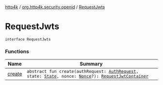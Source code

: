 [http4k](../../index.md) / [org.http4k.security.openid](../index.md) / [RequestJwts](./index.md)

# RequestJwts

`interface RequestJwts`

### Functions

| Name | Summary |
|---|---|
| [create](create.md) | `abstract fun create(authRequest: `[`AuthRequest`](../../org.http4k.security.oauth.server/-auth-request/index.md)`, state: `[`State`](../../org.http4k.security/-state/index.md)`, nonce: `[`Nonce`](../-nonce/index.md)`?): `[`RequestJwtContainer`](../-request-jwt-container/index.md) |

